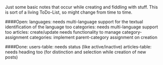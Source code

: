 Just some basic notes that occur while creating and fiddling with stuff.
This is sort of a living ToDo-List, so might change from time to time.

####Open:
languages: needs multi-language support for the textual identification of the language too
categories: needs multi-language support too
articles: create/update needs functionality to manage category-assignment
categories: implement parent-category assignment on creation


####Done:
users-table: needs status (like active/inactive)
articles-table: needs heading too (for distinction and selection while creation of new posts)

